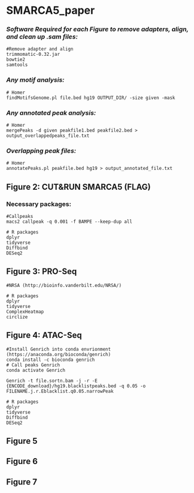 # **SMARCA5_paper**
### *Software Required for each Figure to remove adapters, align, and clean up .sam files:*
```{bash}
#Remove adapter and align
trimmomatic-0.32.jar
bowtie2
samtools
```
### *Any motif analysis:* 
```{bash}
# Homer
findMotifsGenome.pl file.bed hg19 OUTPUT_DIR/ -size given -mask
```
### *Any annotated peak analysis:*
```{bash}
# Homer
mergePeaks -d given peakfile1.bed peakfile2.bed > output_overlappedpeaks_file.txt
```
### *Overlapping peak files:* 
```{bash}
# Homer
annotatePeaks.pl peakfile.bed hg19 > output_annotated_file.txt
```
## Figure 2: CUT&RUN SMARCA5 (FLAG)
### Necessary packages: 
```{bash}
#Callpeaks
macs2 callpeak -q 0.001 -f BAMPE --keep-dup all
```
```{r}
# R packages
dplyr
tidyverse
Diffbind
DESeq2
```
## Figure 3: PRO-Seq
```{bash}
#NRSA (http://bioinfo.vanderbilt.edu/NRSA/)

```
```{r}
# R packages
dplyr
tidyverse
ComplexHeatmap
circlize
```
## Figure 4: ATAC-Seq
```{bash}
#Install Genrich into conda envrionment (https://anaconda.org/bioconda/genrich)
conda install -c bioconda genrich
# Call peaks Genrich
conda activate Genrich 

Genrich -t file.sortn.bam -j -r -E {ENCODE_download}/hg19.blacklistpeaks.bed -q 0.05 -o FILENAME.j.r.Eblacklist.q0.05.narrowPeak
```
```{r}
# R packages
dplyr
tidyverse
Diffbind
DESeq2
```
## Figure 5
## Figure 6
## Figure 7
